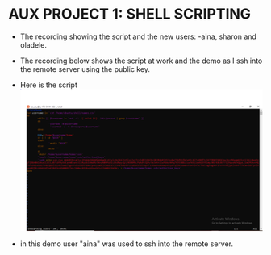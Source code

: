 # AUX PROJECT 1: SHELL SCRIPTING

- The recording showing the script and the new users:
-aina, sharon and oladele.
- The recording below shows the script at work and the demo as I ssh into the remote server using the public key.
- Here is the script
![](https://github.com/akinolafusi/Aux-Project-1/blob/a7a00d34837e0e714248893e951e812c3fac9d8b/script.PNG)


- in this demo user "aina" was used to ssh into the remote server.



